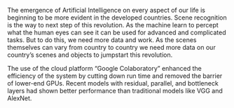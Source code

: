 The emergence of Artificial Intelligence on every aspect of our life is beginning to be more evident
in the developed countries. Scene recognition is the way to next step of this revolution. As the
machine learn to percept what the human eyes can see it can be used for advanced and complicated
tasks. But to do this, we need more data and work. As the scenes themselves can vary from country
to country we need more data on our country’s scenes and objects to jumpstart this revolution.

 The use of the cloud platform “Google Colaboratory” enhanced the efficiency
of the system by cutting down run time and removed the barrier of lower-end GPUs. Recent models
with residual, parallel, and bottleneck layers had shown better performance than traditional models
like VGG and AlexNet.
